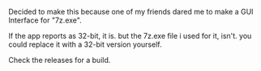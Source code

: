 Decided to make this because one of my friends dared me to make a GUI Interface for "7z.exe".

If the app reports as 32-bit, it is. but the 7z.exe file i used for it, isn't.
you could replace it with a 32-bit version yourself.

Check the releases for a build.
